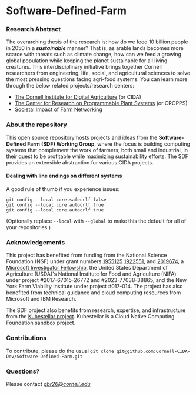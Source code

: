 # Software-Defined-Farm 

### Research Abstract
The overarching thesis of the research is: how do we feed 10 billion people in
2050 in a __*sustainable*__ manner? That is, as arable lands becomes more scarce
with threats such as climate change, how can we feed a growing global population
while keeping the planet sustainable for all living creatures.
This interdisciplinary initiative brings together Cornell researchers from
engineering, life, social, and agricultural sciences to solve the most pressing
questions facing agri-food systems. You can learn more through the below related
projects/research centers:

- [The Cornell Institute for Digital Agriculture](https://www.digitalagriculture.cornell.edu/ "CIDA website") (or CIDA)
- [The Center for Research on Programmable Plant Systems](https://cropps.cornell.edu "CROPPS website") (or CROPPS)
- [Societal Impact of Farm Networking](https://sites.coecis.cornell.edu/farmnetworkingimpact/ "website for research on farm netowrking")

### About the repository
This open source repository hosts projects and ideas from the __Software-Defined
Farm (SDF) Working Group__, where the focus is building computing systems that
complement the work of farmers, both small and industrial, in their quest to be
profitable while maximizing sustainability efforts. The SDF provides an extensible
abstraction for various CIDA projects.

#### Dealing with line endings on different systems

A good rule of thumb if you experience issues:

```
git config --local core.safecrlf false
git config --local core.autocrlf true
git config --local core.autocrlf true
```

(Optionally replace `--local` with `--global` to make this the default for all of
your repositories.)

### Acknowledgements
This project has benefited from funding from the National Science Foundation
(NSF) under grant numbers
[1955125](https://www.nsf.gov/awardsearch/showAward?AWD_ID=1955125&HistoricalAwards=false)
[1922551](https://www.nsf.gov/awardsearch/showAward?AWD\_ID=1922551&HistoricalAwards=false]),
and [2019674](https://www.nsf.gov/awardsearch/showAward?AWD_ID=2019674&HistoricalAwards=false),
a [Microsoft Investigator Fellowship](https://www.microsoft.com/en-us/research/academic-program/microsoft-investigator-fellowship/fellowship-recipients/),
the United States Department of Agriculture (USDA)'s National Institute for
Food and Agriculture (NIFA) under project #2017-67015-26772 and #2023-77038-38865,
and the New York Farm Viability Institute under project #017-014.
The project has also benefited from technical guidance and cloud computing resources
from Microsoft and IBM Research.

The SDF project also benefits from research, expertise, and infrastructure from the
[Kubestellar project](https://docs.kubestellar.io/release-0.14/).
Kubestellar is a Cloud Native Computing Foundation sandbox project.



### Contributions
To contribute, please do the usual `git clone
git@github.com:Cornell-CIDA-Dev/Software-Defined-Farm.git`

### Questions?
Please contact _*gbr26@cornell.edu*_

